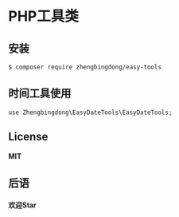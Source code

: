 <h1 align="left"> PHP工具类</h1>

## 安装

```shell
$ composer require zhengbingdong/easy-tools
```

## 时间工具使用
    use Zhengbingdong\EasyDateTools\EasyDateTools;
	
## License
**MIT**

## 后语
#### 欢迎Star

